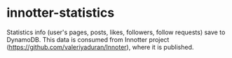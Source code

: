 # innotter-statistics
Statistics info (user's pages, posts, likes, followers, follow requests) save to DynamoDB.
This data is consumed from Innotter project (https://github.com/valeriyaduran/Innoter), where it is published.
